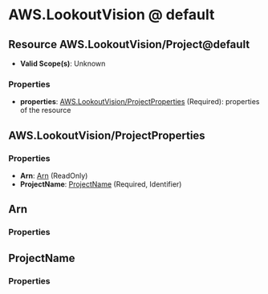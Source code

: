 # AWS.LookoutVision @ default

## Resource AWS.LookoutVision/Project@default
* **Valid Scope(s)**: Unknown
### Properties
* **properties**: [AWS.LookoutVision/ProjectProperties](#awslookoutvisionprojectproperties) (Required): properties of the resource

## AWS.LookoutVision/ProjectProperties
### Properties
* **Arn**: [Arn](#arn) (ReadOnly)
* **ProjectName**: [ProjectName](#projectname) (Required, Identifier)

## Arn
### Properties

## ProjectName
### Properties

